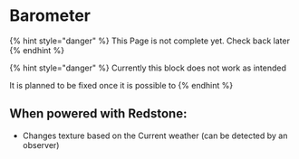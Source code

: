 # Barometer

{% hint style="danger" %}
This Page is not complete yet. Check back later
{% endhint %}

{% hint style="danger" %}
Currently this block does not work as intended

It is planned to be fixed once it is possible to
{% endhint %}

## When powered with <img src="https://minecraft.wiki/images/thumb/Redstone_Dust_JE2_BE2.png/150px-Redstone_Dust_JE2_BE2.png?8cf17" alt="" data-size="line">Redstone:

* Changes texture based on the Current weather (can be detected by an observer)
